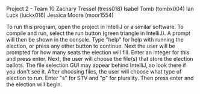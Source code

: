 Project 2 - Team 10
Zachary Tressel (tress018)
Isabel Tomb (tombx004)
Ian Luck (luckx016)
Jessica Moore (moor1554)

To run this program, open the project in IntelliJ or a similar software. To compile and run, select the run button (green triangle in IntelliJ). A prompt will then be shown in the console. Type "help" for help with running the election, or press any other button to continue. Next the user will be prompted for how many seats the election will fill. Enter an integer for this and press enter. Next, the user will choose the file(s) that store the election ballots. The file selection GUI may appear behind IntelliJ, so look there if you don't see it. After choosing files, the user will choose what type of election to run. Enter "s" for STV and "p" for plurality. Then press enter and the election will begin. 